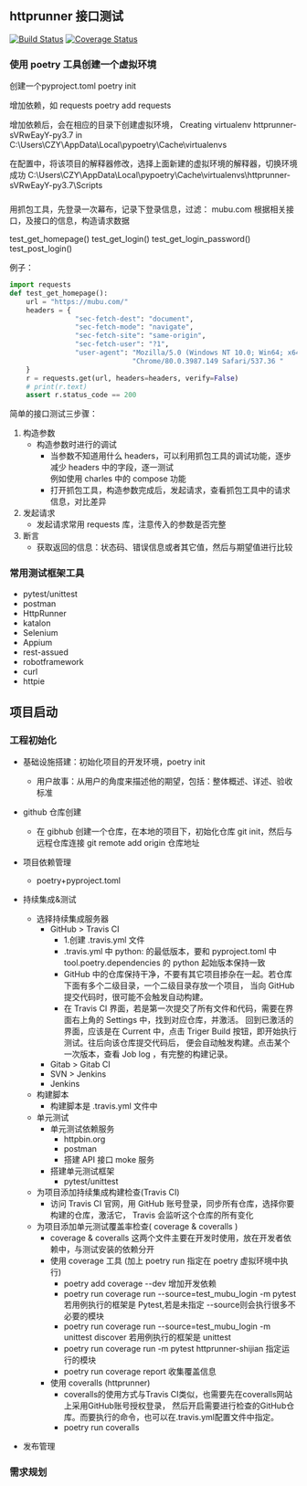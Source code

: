 ## httprunner 接口测试
[![Build Status](https://travis-ci.org/chenzy01/test_httprunner.svg?branch=master)](https://travis-ci.org/chenzy01/test_httprunner)
[![Coverage Status](https://coveralls.io/repos/github/chenzy01/test_httprunner/badge.svg?branch=master)](https://coveralls.io/github/chenzy01/test_httprunner?branch=master)


### 使用 poetry 工具创建一个虚拟环境

创建一个pyproject.toml
poetry init 

增加依赖，如 requests
poetry add requests

增加依赖后，会在相应的目录下创建虚拟环境，
Creating virtualenv httprunner-sVRwEayY-py3.7 in C:\Users\CZY\AppData\Local\pypoetry\Cache\virtualenvs

在配置中，将该项目的解释器修改，选择上面新建的虚拟环境的解释器，切换环境成功
C:\Users\CZY\AppData\Local\pypoetry\Cache\virtualenvs\httprunner-sVRwEayY-py3.7\Scripts


###

用抓包工具，先登录一次幕布，记录下登录信息，过滤： mubu.com
根据相关接口，及接口的信息，构造请求数据

test_get_homepage()
test_get_login()
test_get_login_password()
test_post_login()

例子： 

```python
import requests
def test_get_homepage():
    url = "https://mubu.com/"
    headers = {
                "sec-fetch-dest": "document",
                "sec-fetch-mode": "navigate",
                "sec-fetch-site": "same-origin",
                "sec-fetch-user": "?1",
                "user-agent": "Mozilla/5.0 (Windows NT 10.0; Win64; x64) AppleWebKit/537.36(KHTML, like Gecko) "
                              "Chrome/80.0.3987.149 Safari/537.36 "
    }
    r = requests.get(url, headers=headers, verify=False)
    # print(r.text)
    assert r.status_code == 200
```

简单的接口测试三步骤：  
1. 构造参数
    - 构造参数时进行的调试
        - 当参数不知道用什么 headers，可以利用抓包工具的调试功能，逐步减少 headers 中的字段，逐一测试  
        例如使用 charles 中的 compose 功能
        - 打开抓包工具，构造参数完成后，发起请求，查看抓包工具中的请求信息，对比差异
2. 发起请求
    - 发起请求常用 requests 库，注意传入的参数是否完整
3. 断言
    - 获取返回的信息：状态码、错误信息或者其它值，然后与期望值进行比较

### 常用测试框架工具

- pytest/unittest
- postman
- HttpRunner
- katalon
- Selenium
- Appium
- rest-assued
- robotframework
- curl
- httpie

## 项目启动

### 工程初始化

- 基础设施搭建：初始化项目的开发环境，poetry init
    - 用户故事：从用户的角度来描述他的期望，包括：整体概述、详述、验收标准
- github 仓库创建
    - 在 gibhub 创建一个仓库，在本地的项目下，初始化仓库 git init，然后与远程仓库连接 git remote add origin 仓库地址
- 项目依赖管理
    - poetry+pyproject.toml
- 持续集成&测试
    - 选择持续集成服务器
        - GitHub > Travis CI
            - 1.创建 .travis.yml 文件
            - .travis.yml 中 python: 的最低版本，要和 pyproject.toml 中 tool.poetry.dependencies 的 python
            起始版本保持一致
            - GitHub 中的仓库保持干净，不要有其它项目掺杂在一起。若仓库下面有多个二级目录，一个二级目录存放一个项目，
            当向 GitHub 提交代码时，很可能不会触发自动构建。
            - 在 Travis CI 界面，若是第一次提交了所有文件和代码，需要在界面右上角的 Settings 中，找到对应仓库，并激活。
            回到已激活的界面，应该是在 Current 中，点击 Triger Build 按钮，即开始执行测试。往后向该仓库提交代码后，
            便会自动触发构建。点击某个一次版本，查看 Job log ，有完整的构建记录。
        - Gitab > Gitab CI
        - SVN > Jenkins
        - Jenkins
    - 构建脚本
        - 构建脚本是 .travis.yml 文件中
    - 单元测试
        - 单元测试依赖服务
            - httpbin.org
            - postman
            - 搭建 API 接口 moke 服务
        - 搭建单元测试框架
            - pytest/unittest
    - 为项目添加持续集成构建检查(Travis CI)
        - 访问 Travis CI 官网，用 GitHub 账号登录，同步所有仓库，选择你要构建的仓库，激活它，
        Travis 会监听这个仓库的所有变化
    - 为项目添加单元测试覆盖率检查( coverage & coveralls )
        - coverage & coveralls 这两个文件主要在开发时使用，放在开发者依赖中，与测试安装的依赖分开
        - 使用 coverage 工具 (加上 poetry run 指定在 poetry 虚拟环境中执行)
            - poetry add coverage --dev 增加开发依赖
            - poetry run coverage run --source=test_mubu_login -m pytest  若用例执行的框架是 Pytest,若是未指定
            --source则会执行很多不必要的模块
            - poetry run coverage run --source=test_mubu_login -m unittest discover 若用例执行的框架是 unittest
            - poetry run coverage run -m pytest httprunner-shijian  指定运行的模块
            - poetry run coverage report 收集覆盖信息
        - 使用 coveralls (httprunner)
            - coveralls的使用方式与Travis CI类似，也需要先在coveralls网站上采用GitHub账号授权登录，
        然后开启需要进行检查的GitHub仓库。而要执行的命令，也可以在.travis.yml配置文件中指定。
            - poetry run coveralls
        
- 发布管理




### 需求规划





